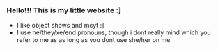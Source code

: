 ### Hello!!! This is my little website :]


- I like object shows and mcyt :]
- I use he/they/xe/end pronouns, though i dont really mind which you refer to me as as long as you dont use she/her on me













